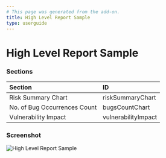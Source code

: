 ```yaml
---
# This page was generated from the add-on.
title: High Level Report Sample
type: userguide
---
```


# High Level Report Sample

### Sections

| Section                      | ID                  |
|:-----------------------------|:--------------------|
| Risk Summary Chart           | riskSummaryChart    |
| No. of Bug Occurrences Count | bugsCountChart      |
| Vulnerability Impact         | vulnerabilityImpact |

### Screenshot

![High Level Report Sample](/docs/desktop/addons/report-generation/images/report-high-level.png)
